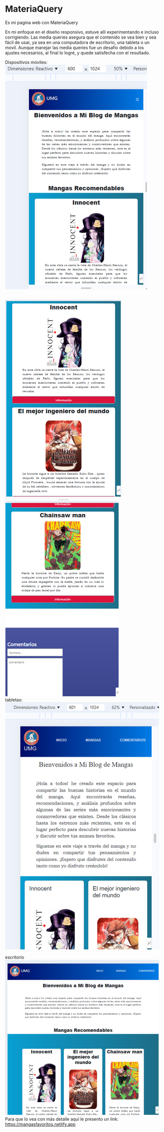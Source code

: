 # MateriaQuery
Es mi pagina web con MateriaQuery

En mi enfoque en el diseño responsivo, estuve allí experimentando e incluso corrigiendo. Las media queries asegura que el contenido se vea bien y sea fácil de usar, ya sea en una computadora de escritorio, una tableta o un movil. Aunque manejar las media queries fue un desafío debido a los ajustes necesarios, al final lo logré, y quede satisfecha con el resultado.

Dispositivos móviles:
<br>
<img class="ino" src="capturas/part1 600.png">

<br>

<img class="ino" src="capturas/part2 600.png">
<img class="ino" src="capturas/part3 600.png">
<br>
tabletas:
<br>
<img class="ino" src="capturas/tabletas.png">
<br>

escritorio
<br>
<img class="ino" src="capturas/escritorio.png">
<br>
Para que lo vea con más detalle aquí le presento un link:
https://mangasfavoritos.netlify.app

